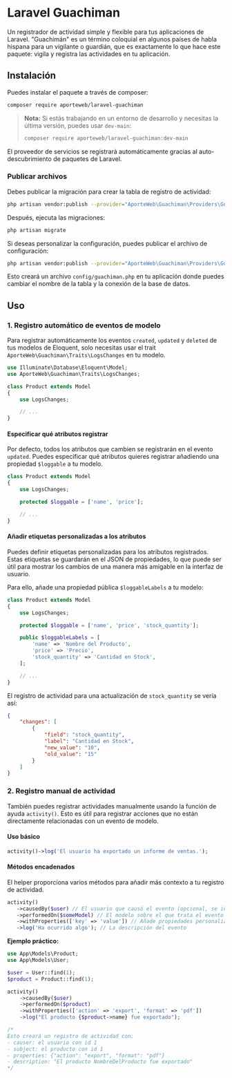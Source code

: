 # Laravel Guachiman

Un registrador de actividad simple y flexible para tus aplicaciones de Laravel. "Guachimán" es un término coloquial en algunos países de habla hispana para un vigilante o guardián, que es exactamente lo que hace este paquete: vigila y registra las actividades en tu aplicación.

## Instalación

Puedes instalar el paquete a través de composer:

```bash
composer require aporteweb/laravel-guachiman
```

> **Nota:** Si estás trabajando en un entorno de desarrollo y necesitas la última versión, puedes usar `dev-main`:
>
> ```bash
> composer require aporteweb/laravel-guachiman:dev-main
> ```

El proveedor de servicios se registrará automáticamente gracias al auto-descubrimiento de paquetes de Laravel.

### Publicar archivos

Debes publicar la migración para crear la tabla de registro de actividad:

```bash
php artisan vendor:publish --provider="AporteWeb\Guachiman\Providers\GuachimanServiceProvider" --tag="migrations"
```

Después, ejecuta las migraciones:

```bash
php artisan migrate
```

Si deseas personalizar la configuración, puedes publicar el archivo de configuración:

```bash
php artisan vendor:publish --provider="AporteWeb\Guachiman\Providers\GuachimanServiceProvider" --tag="config"
```

Esto creará un archivo `config/guachiman.php` en tu aplicación donde puedes cambiar el nombre de la tabla y la conexión de la base de datos.

## Uso

### 1. Registro automático de eventos de modelo

Para registrar automáticamente los eventos `created`, `updated` y `deleted` de tus modelos de Eloquent, solo necesitas usar el trait `AporteWeb\Guachiman\Traits\LogsChanges` en tu modelo.

```php
use Illuminate\Database\Eloquent\Model;
use AporteWeb\Guachiman\Traits\LogsChanges;

class Product extends Model
{
    use LogsChanges;

    // ...
}
```

#### Especificar qué atributos registrar

Por defecto, todos los atributos que cambien se registrarán en el evento `updated`. Puedes especificar qué atributos quieres registrar añadiendo una propiedad `$loggable` a tu modelo.

```php
class Product extends Model
{
    use LogsChanges;

    protected $loggable = ['name', 'price'];

    // ...
}
```

#### Añadir etiquetas personalizadas a los atributos

Puedes definir etiquetas personalizadas para los atributos registrados. Estas etiquetas se guardarán en el JSON de propiedades, lo que puede ser útil para mostrar los cambios de una manera más amigable en la interfaz de usuario.

Para ello, añade una propiedad pública `$loggableLabels` a tu modelo:

```php
class Product extends Model
{
    use LogsChanges;

    protected $loggable = ['name', 'price', 'stock_quantity'];

    public $loggableLabels = [
        'name' => 'Nombre del Producto',
        'price' => 'Precio',
        'stock_quantity' => 'Cantidad en Stock',
    ];

    // ...
}
```

El registro de actividad para una actualización de `stock_quantity` se vería así:

```json
{
    "changes": [
        {
            "field": "stock_quantity",
            "label": "Cantidad en Stock",
            "new_value": "10",
            "old_value": "15"
        }
    ]
}
```

### 2. Registro manual de actividad

También puedes registrar actividades manualmente usando la función de ayuda `activity()`. Esto es útil para registrar acciones que no están directamente relacionadas con un evento de modelo.

#### Uso básico

```php
activity()->log('El usuario ha exportado un informe de ventas.');
```

#### Métodos encadenados

El helper proporciona varios métodos para añadir más contexto a tu registro de actividad.

```php
activity()
   ->causedBy($user) // El usuario que causó el evento (opcional, se infiere el usuario autenticado)
   ->performedOn($someModel) // El modelo sobre el que trata el evento
   ->withProperties(['key' => 'value']) // Añade propiedades personalizadas en formato JSON
   ->log('Ha ocurrido algo'); // La descripción del evento
```

**Ejemplo práctico:**

```php
use App\Models\Product;
use App\Models\User;

$user = User::find(1);
$product = Product::find(1);

activity()
    ->causedBy($user)
    ->performedOn($product)
    ->withProperties(['action' => 'export', 'format' => 'pdf'])
    ->log("El producto {$product->name} fue exportado");

/*
Esto creará un registro de actividad con:
- causer: el usuario con id 1
- subject: el producto con id 1
- properties: {"action": "export", "format": "pdf"}
- description: "El producto NombreDelProducto fue exportado"
*/
```
